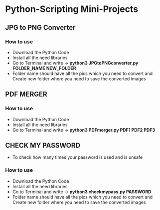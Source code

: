# Python-Scripting  Mini-Projects

## JPG to PNG Converter 

### How to use 

- Download the Python Code 
- Install all the need libraries 
- Go to Terminal and write -> **python3 JPGtoPNGconverter.py FOLDER_NAME NEW_FOLDER**
- Folder name should have all the pics which you need to convert and Create new folder where you need to save the converted images 

## PDF MERGER 

### How to use 
- Download the Python Code 
- Install all the need libraries 
- Go to Terminal and write -> **python3 PDFmerger.py PDF1 PDF2 PDF3**

## CHECK MY PASSWORD
- To check how many times your password is used and is unsafe

### How to use 

- Download the Python Code 
- Install all the need libraries 
- Go to Terminal and write -> **python3 checkmypass.py PASSWORD**
- Folder name should have all the pics which you need to convert and Create new folder where you need to save the converted images 
